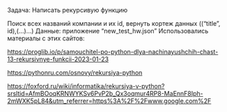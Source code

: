 Задача: Написать рекурсивую функцию

Поиск всех названий компании и их id, вернуть кортеж данных ((“title”, id),(…)…)
Данные: приложение “new_test_hw.json”
Использовались материалы с этих сайтов:

https://proglib.io/p/samouchitel-po-python-dlya-nachinayushchih-chast-13-rekursivnye-funkcii-2023-01-23

https://pythonru.com/osnovy/rekursiya-python

https://foxford.ru/wiki/informatika/rekursiya-v-python?srsltid=AfmBOoqKRNWYKSv6PvP2b_Qx3oqmur4RP8-MaEnnF8Iph-2mWXK5pL84&utm_referrer=https%3A%2F%2Fwww.google.com%2F

